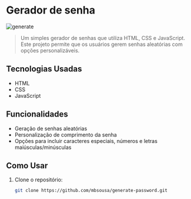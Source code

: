 # Gerador de senha
![generate](https://github.com/user-attachments/assets/cc42e0be-2911-41b2-8745-8ec2d737945f)

> Um simples gerador de senhas que utiliza HTML, CSS e JavaScript. Este projeto permite que os usuários gerem senhas aleatórias com opções personalizáveis.


## Tecnologias Usadas

- HTML
- CSS
- JavaScript

## Funcionalidades

- Geração de senhas aleatórias
- Personalização de comprimento da senha
- Opções para incluir caracteres especiais, números e letras maiúsculas/minúsculas

## Como Usar

1. Clone o repositório:
   ```bash
   git clone https://github.com/mbsousa/generate-password.git
